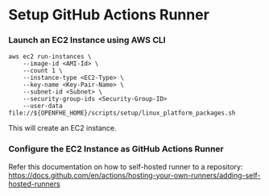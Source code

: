 # Setup GitHub Actions Runner

### Launch an EC2 Instance using AWS CLI

```
aws ec2 run-instances \
    --image-id <AMI-Id> \
    --count 1 \
    --instance-type <EC2-Type> \
    --key-name <Key-Pair-Name> \
    --subnet-id <Subnet> \
    --security-group-ids <Security-Group-ID>
    --user-data file://${OPENFHE_HOME}/scripts/setup/linux_platform_packages.sh
```

This will create an EC2 instance.


### Configure the EC2 Instance as GitHub Actions Runner

Refer this documentation on how to self-hosted runner to a repository:
https://docs.github.com/en/actions/hosting-your-own-runners/adding-self-hosted-runners